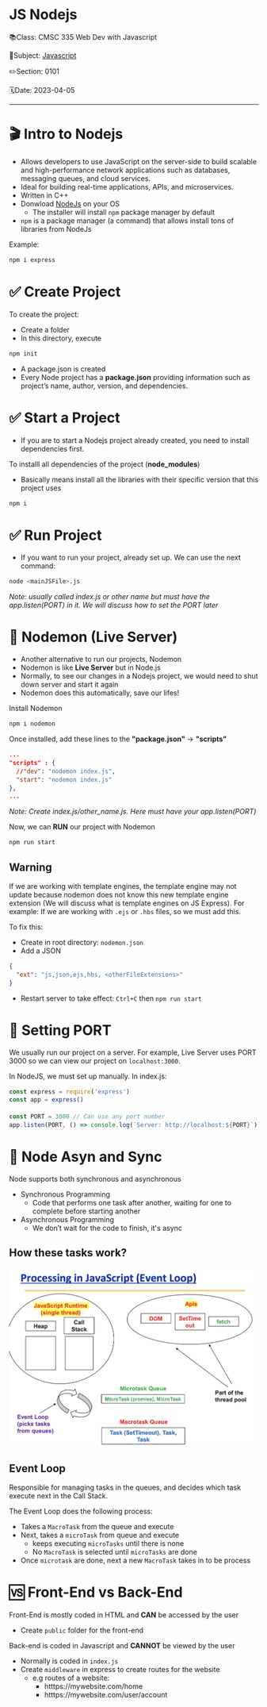 # JS Nodejs

📚Class: CMSC 335 Web Dev with Javascript

📘Subject: <a href="https://github.com/lamula21/cheat-sheets/blob/main/Javascript">Javascript</a>

✏️Section: 0101

🗓️Date: 2023-04-05

---
# 🎬 Intro to Nodejs
- Allows developers to use JavaScript on the server-side to build scalable and high-performance network applications such as databases, messaging queues, and cloud services.
- Ideal for building real-time applications, APIs, and microservices.
- Written in C++
- Donwload [NodeJs](https://nodejs.org/en/download) on your OS 
	- The installer will install `npm` package manager by default
- `npm` is a package manager (a command) that allows install tons of libraries from NodeJs

Example:
```bash
npm i express
```


# ✅ Create Project
To create the project:
- Create a folder
- In this directory, execute
```bash
npm init
```
- A package.json is created
- Every Node project has a **package.json** providing information such as project’s name, author, version, and dependencies.

# ✅ Start a Project
- If you are to start a Nodejs project already created, you need to install dependencies first.

To installl all dependencies of the project (**node_modules**)
- Basically means install all the libraries with their specific version that this project uses
```bash
npm i
```

# ✅ Run Project
- If you want to run your project, already set up. We can use the next command:
```bash
node <mainJSFile>.js
```
*Note: usually called index.js or other name but must have the app.listen(PORT) in it. We will discuss how to set the PORT later*

# 💨 Nodemon (Live Server)
- Another alternative to run our projects, Nodemon
- Nodemon is like **Live Server** but in Node.js
- Normally, to see our changes in a Nodejs project, we would need to shut down server and start it again
- Nodemon does this automatically, save our lifes!

Install Nodemon
```bash
npm i nodemon
```

Once installed, add these lines to the **"package.json"** $\rightarrow$ **"scripts"**
```json
...
"scripts" : {
  //"dev": "nodemon index.js",
  "start": "nodemon index.js"
},
...
```
_Note: Create index.js/other_name.js. Here must have your app.listen(PORT)_

Now, we can **RUN** our project with Nodemon
```bash
npm run start
```

## Warning
If we are working with template engines, the template engine may not update because nodemon does not know this new template engine extension (We will discuss what is template engines on JS Express). For example: If we are working with `.ejs`  or `.hbs` files, so we must add this.

To fix this:
- Create in root directory: `nodemon.json`
- Add a JSON
```json
{
  "ext": "js,json,ejs,hbs, <otherFileExtensions>"
}
```
- Restart server to take effect: `Ctrl+C` then `npm run start`


# 🔨 Setting PORT
We usually run our project on a server. For example, Live Server uses PORT 3000 so we can view our project on `localhost:3000`.

In NodeJS, we must set up manually. In index.js:
```js
const express = require('express')
const app = express()

const PORT = 3000 // Can use any port number
app.listen(PORT, () => console.log(`Server: http://localhost:${PORT}`))
```


# 🔄 Node Asyn and Sync
Node supports both synchronous and asynchronous
- Synchronous Programming
	- Code that performs one task after another, waiting for one to complete before starting another  
- Asynchronous Programming  
	- We don’t wait for the code to finish, it's async

## How these tasks work?

![](../Assets/20230411014924.png)

## Event Loop
Responsible for managing tasks in the queues, and decides which task execute next in the Call Stack.

The Event Loop does the following process:
- Takes a `MacroTask` from the queue and execute
- Next, takes a `microTask` from queue and execute
	- keeps executing `microTasks` until there is none
	- No `MacroTask` is selected until `microTasks` are done
- Once `microtask` are done, next a new `MacroTask` takes in to be process 


# 🆚 Front-End vs Back-End
Front-End is mostly coded in HTML and **CAN** be accessed by the user
- Create `public` folder for the front-end

Back-end is coded in Javascript and **CANNOT** be viewed by the user
- Normally is coded in `index.js`
- Create `middleware` in express to create routes for the website
	- e.g routes of a website: 
		- htttps://mywebsite.com/home
		- htttps://mywebsite.com/user/account